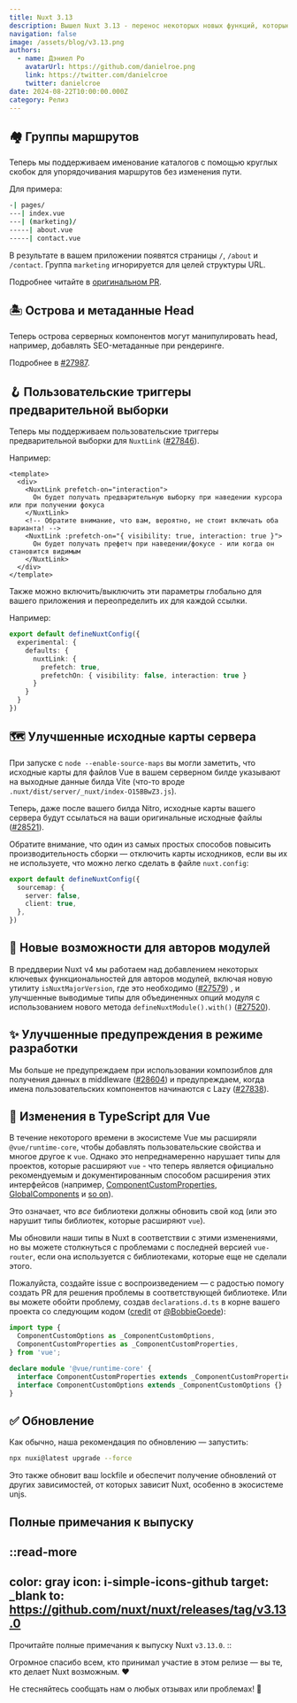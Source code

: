 ```yaml
---
title: Nuxt 3.13
description: Вышел Nuxt 3.13 - перенос некоторых новых функций, которые мы разрабатываем для Nuxt 4!
navigation: false
image: /assets/blog/v3.13.png
authors:
  - name: Дэниел Ро
    avatarUrl: https://github.com/danielroe.png
    link: https://twitter.com/danielcroe
    twitter: danielcroe
date: 2024-08-22T10:00:00.000Z
category: Релиз
---
```


## 🏘️ Группы маршрутов

Теперь мы поддерживаем именование каталогов с помощью круглых скобок для упорядочивания маршрутов без изменения пути.

Для примера:

```bash [Структура директорий]
-| pages/
---| index.vue
---| (marketing)/
-----| about.vue
-----| contact.vue
```

В результате в вашем приложении появятся страницы `/`, `/about` и `/contact`. Группа `marketing` игнорируется для целей структуры URL.

Подробнее читайте в [оригинальном PR](https://github.com/nuxt/nuxt/pull/28276).

## 🏝️ Острова и метаданные Head

Теперь острова серверных компонентов могут манипулировать head, например, добавлять SEO-метаданные при рендеринге.

Подробнее в [#27987](https://github.com/nuxt/nuxt/pull/27987).

## 🪝 Пользовательские триггеры предварительной выборки

Теперь мы поддерживаем пользовательские триггеры предварительной выборки для `NuxtLink` ([#27846](https://github.com/nuxt/nuxt/pull/27846)).

Например:

```vue [pages/index.vue]
<template>
  <div>
    <NuxtLink prefetch-on="interaction">
      Он будет получать предварительную выборку при наведении курсора или при получении фокуса
    </NuxtLink>
    <!-- Обратите внимание, что вам, вероятно, не стоит включать оба варианта! -->
    <NuxtLink :prefetch-on="{ visibility: true, interaction: true }">
      Он будет получать префетч при наведении/фокусе - или когда он становится видимым
    </NuxtLink>
  </div>
</template>
```

Также можно включить/выключить эти параметры глобально для вашего приложения и переопределить их для каждой ссылки.

Например:

```ts [nuxt.config.ts]
export default defineNuxtConfig({
  experimental: {
    defaults: {
      nuxtLink: {
        prefetch: true,
        prefetchOn: { visibility: false, interaction: true }
      }
    }
  }
})
```

## 🗺️ Улучшенные исходные карты сервера

При запуске с `node --enable-source-maps` вы могли заметить, что исходные карты для файлов Vue в вашем серверном билде указывают на выходные данные билда Vite (что-то вроде `.nuxt/dist/server/_nuxt/index-O15BBwZ3.js`).

Теперь, даже после вашего билда Nitro, исходные карты вашего сервера будут ссылаться на ваши оригинальные исходные файлы ([#28521](https://github.com/nuxt/nuxt/pull/28521)).

Обратите внимание, что один из самых простых способов повысить производительность сборки — отключить карты исходников, если вы их не используете, что можно легко сделать в файле `nuxt.config`:

```ts [nuxt.config.ts]
export default defineNuxtConfig({
  sourcemap: {
    server: false,
    client: true,
  },
})
```

## 🎁 Новые возможности для авторов модулей

В преддверии Nuxt v4 мы работаем над добавлением некоторых ключевых функциональностей для авторов модулей, включая новую утилиту `isNuxtMajorVersion`, где это необходимо ([#27579](https://github.com/nuxt/nuxt/pull/27579)) , и улучшенные выводимые типы для объединенных опций модуля с использованием нового метода `defineNuxtModule().with()` ([#27520](https://github.com/nuxt/nuxt/pull/27520)).

## ✨ Улучшенные предупреждения в режиме разработки

Мы больше не предупреждаем при использовании композиблов для получения данных в middleware ([#28604](https://github.com/nuxt/nuxt/pull/28604)) и предупреждаем, когда имена пользовательских компонентов начинаются с Lazy ([#27838](https://github.com/nuxt/nuxt/pull/27838)).

## 🚨 Изменения в TypeScript для Vue

В течение некоторого времени в экосистеме Vue мы расширяли `@vue/runtime-core`, чтобы добавлять пользовательские свойства и многое другое к `vue`. Однако это непреднамеренно нарушает типы для проектов, которые расширяют `vue` - что теперь является официально рекомендуемым и документированным способом расширения этих интерфейсов (например, [ComponentCustomProperties](https://vuejs.org/api/utility-types.html#componentcustomproperties), [GlobalComponents](https://vuejs.org/guide/extras/web-components.html#web-components-and-typescript) и [so on](https://vuejs.org/guide/typescript/options-api.html#augmenting-global-properties)).

Это означает, что _все_ библиотеки должны обновить свой код (или это нарушит типы библиотек, которые расширяют `vue`).

Мы обновили наши типы в Nuxt в соответствии с этими изменениями, но вы можете столкнуться с проблемами с последней версией `vue-router`, если она используется с библиотеками, которые еще не сделали этого.

Пожалуйста, создайте issue с воспроизведением — с радостью помогу создать PR для решения проблемы в соответствующей библиотеке. Или вы можете обойти проблему, создав `declarations.d.ts` в корне вашего проекта со следующим кодом ([credit](https://github.com/nuxt/nuxt/pull/28542#issuecomment-2293282891) от [@BobbieGoede](https://github.com/BobbieGoede)):

```ts [declarations.d.ts]
import type {
  ComponentCustomOptions as _ComponentCustomOptions,
  ComponentCustomProperties as _ComponentCustomProperties,
} from 'vue';

declare module '@vue/runtime-core' {
  interface ComponentCustomProperties extends _ComponentCustomProperties {}
  interface ComponentCustomOptions extends _ComponentCustomOptions {}
}
```

## ✅ Обновление

Как обычно, наша рекомендация по обновлению — запустить:

```sh
npx nuxi@latest upgrade --force
```

Это также обновит ваш lockfile и обеспечит получение обновлений от других зависимостей, от которых зависит Nuxt, особенно в экосистеме unjs.

## Полные примечания к выпуску

::read-more
---
color: gray
icon: i-simple-icons-github
target: _blank
to: https://github.com/nuxt/nuxt/releases/tag/v3.13.0
---
Прочитайте полные примечания к выпуску Nuxt `v3.13.0`.
::

Огромное спасибо всем, кто принимал участие в этом релизе — вы те, кто делает Nuxt возможным. ❤️

Не стесняйтесь сообщать нам о любых отзывах или проблемах! 🙏
